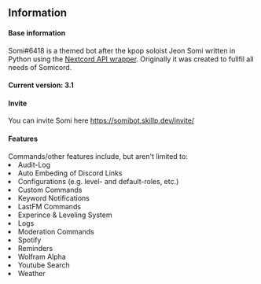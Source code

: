 <h2>Information</h2>

<h4>Base information</h4>

Somi#6418 is a themed bot after the kpop soloist Jeon Somi written in Python using the [Nextcord API wrapper](https://docs.nextcord.dev/en/stable/).
Originally it was created to fullfil all needs of Somicord.

<h4>Current version: <b>3.1</b></h4>

<h4>Invite</h4>

You can invite Somi here https://somibot.skillp.dev/invite/

<h4>Features</h4>
Commands/other features include, but aren't limited to:
<li>Audit-Log</li>
<li>Auto Embeding of Discord Links</li>
<li>Configurations (e.g. level- and default-roles, etc.)</li>
<li>Custom Commands</li>
<li>Keyword Notifications</li>
<li>LastFM Commands</li>
<li>Experince & Leveling System</li>
<li>Logs</li>
<li>Moderation Commands</li>
<li>Spotify</li>
<li>Reminders</li>
<li>Wolfram Alpha</li>
<li>Youtube Search</li>
<li>Weather</li>